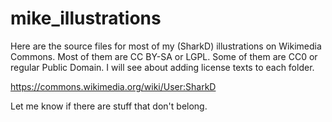# mike_illustrations

Here are the source files for most of my (SharkD) illustrations on Wikimedia Commons. Most of them are CC BY-SA or LGPL. Some of them are CC0 or regular Public Domain. I will see about adding license texts to each folder.

https://commons.wikimedia.org/wiki/User:SharkD

Let me know if there are stuff that don't belong.
